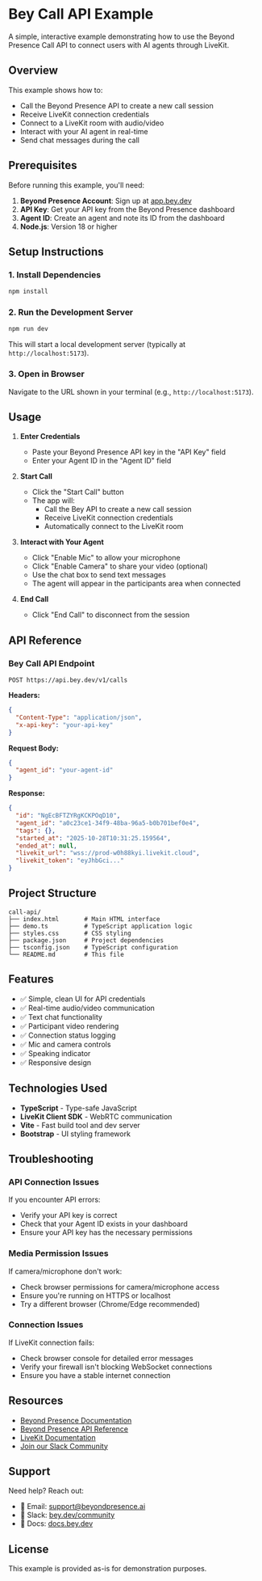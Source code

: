 # Bey Call API Example

A simple, interactive example demonstrating how to use the Beyond Presence Call API to connect users with AI agents through LiveKit.

## Overview

This example shows how to:
- Call the Beyond Presence API to create a new call session
- Receive LiveKit connection credentials
- Connect to a LiveKit room with audio/video
- Interact with your AI agent in real-time
- Send chat messages during the call

## Prerequisites

Before running this example, you'll need:

1. **Beyond Presence Account**: Sign up at [app.bey.dev](https://app.bey.dev)
2. **API Key**: Get your API key from the Beyond Presence dashboard
3. **Agent ID**: Create an agent and note its ID from the dashboard
4. **Node.js**: Version 18 or higher

## Setup Instructions

### 1. Install Dependencies

```bash
npm install
```

### 2. Run the Development Server

```bash
npm run dev
```

This will start a local development server (typically at `http://localhost:5173`).

### 3. Open in Browser

Navigate to the URL shown in your terminal (e.g., `http://localhost:5173`).

## Usage

1. **Enter Credentials**
   - Paste your Beyond Presence API key in the "API Key" field
   - Enter your Agent ID in the "Agent ID" field

2. **Start Call**
   - Click the "Start Call" button
   - The app will:
     - Call the Bey API to create a new call session
     - Receive LiveKit connection credentials
     - Automatically connect to the LiveKit room

3. **Interact with Your Agent**
   - Click "Enable Mic" to allow your microphone
   - Click "Enable Camera" to share your video (optional)
   - Use the chat box to send text messages
   - The agent will appear in the participants area when connected

4. **End Call**
   - Click "End Call" to disconnect from the session

## API Reference

### Bey Call API Endpoint

```
POST https://api.bey.dev/v1/calls
```

**Headers:**
```json
{
  "Content-Type": "application/json",
  "x-api-key": "your-api-key"
}
```

**Request Body:**
```json
{
  "agent_id": "your-agent-id"
}
```

**Response:**
```json
{
  "id": "NgEcBFTZYRgKCKPOqD10",
  "agent_id": "a0c23ce1-34f9-48ba-96a5-b0b701bef0e4",
  "tags": {},
  "started_at": "2025-10-28T10:31:25.159564",
  "ended_at": null,
  "livekit_url": "wss://prod-w0h88kyi.livekit.cloud",
  "livekit_token": "eyJhbGci..."
}
```

## Project Structure

```
call-api/
├── index.html       # Main HTML interface
├── demo.ts          # TypeScript application logic
├── styles.css       # CSS styling
├── package.json     # Project dependencies
├── tsconfig.json    # TypeScript configuration
└── README.md        # This file
```

## Features

- ✅ Simple, clean UI for API credentials
- ✅ Real-time audio/video communication
- ✅ Text chat functionality
- ✅ Participant video rendering
- ✅ Connection status logging
- ✅ Mic and camera controls
- ✅ Speaking indicator
- ✅ Responsive design

## Technologies Used

- **TypeScript** - Type-safe JavaScript
- **LiveKit Client SDK** - WebRTC communication
- **Vite** - Fast build tool and dev server
- **Bootstrap** - UI styling framework

## Troubleshooting

### API Connection Issues

If you encounter API errors:
- Verify your API key is correct
- Check that your Agent ID exists in your dashboard
- Ensure your API key has the necessary permissions

### Media Permission Issues

If camera/microphone don't work:
- Check browser permissions for camera/microphone access
- Ensure you're running on HTTPS or localhost
- Try a different browser (Chrome/Edge recommended)

### Connection Issues

If LiveKit connection fails:
- Check browser console for detailed error messages
- Verify your firewall isn't blocking WebSocket connections
- Ensure you have a stable internet connection

## Resources

- [Beyond Presence Documentation](https://docs.bey.dev)
- [Beyond Presence API Reference](https://docs.bey.dev/api-reference)
- [LiveKit Documentation](https://docs.livekit.io)
- [Join our Slack Community](https://bey.dev/community)

## Support

Need help? Reach out:
- 📧 Email: support@beyondpresence.ai
- 💬 Slack: [bey.dev/community](https://bey.dev/community)
- 📖 Docs: [docs.bey.dev](https://docs.bey.dev)

## License

This example is provided as-is for demonstration purposes.
